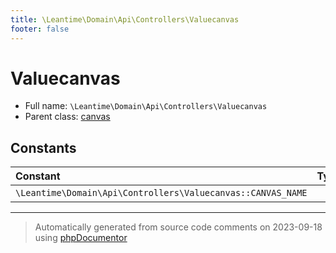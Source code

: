 ```yaml
---
title: \Leantime\Domain\Api\Controllers\Valuecanvas
footer: false
---
```


# Valuecanvas





* Full name: `\Leantime\Domain\Api\Controllers\Valuecanvas`
* Parent class: [canvas](../../../../../classes.md)



## Constants

| Constant | Type | Value |
|:---      |:---  |:---   |
|`\Leantime\Domain\Api\Controllers\Valuecanvas::CANVAS_NAME`||&#039;value&#039;|



---
> Automatically generated from source code comments on 2023-09-18 using [phpDocumentor](http://www.phpdoc.org/)
